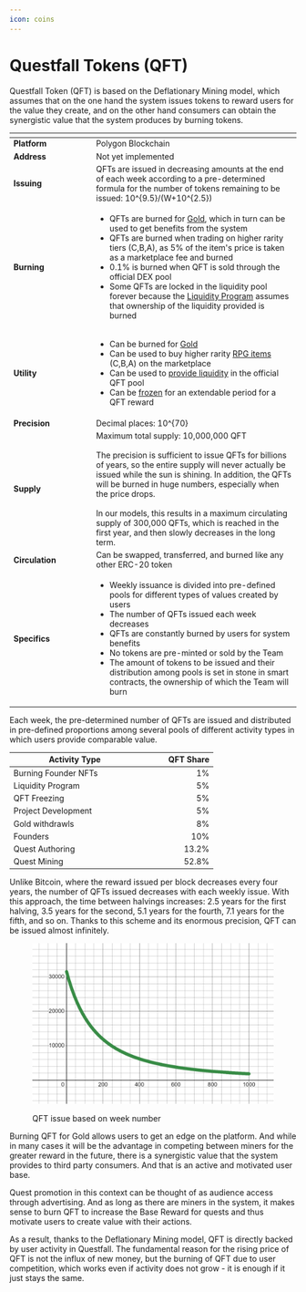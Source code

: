 ```yaml
---
icon: coins
---
```


# Questfall Tokens (QFT)

Questfall Token (QFT) is based on the Deflationary Mining model, which assumes that on the one hand the system issues tokens to reward users for the value they create, and on the other hand consumers can obtain the synergistic value that the system produces by burning tokens.

<table data-header-hidden><thead><tr><th width="131"></th><th></th></tr></thead><tbody><tr><td><strong>Platform</strong></td><td>Polygon Blockchain</td></tr><tr><td><strong>Address</strong></td><td>Not yet implemented</td></tr><tr><td><strong>Issuing</strong></td><td>QFTs are issued in decreasing amounts at the end of each week according to a pre-determined formula for the number of tokens remaining to be issued: <span class="math">10^{9.5}/(W+10^{2.5})</span></td></tr><tr><td><strong>Burning</strong></td><td><ul><li>QFTs are burned for <a href="gold-in-game.md">Gold</a>, which in turn can be used to get benefits from the system</li><li>QFTs are burned when trading on higher rarity tiers (C,B,A), as 5% of the item's price is taken as a marketplace fee and burned</li><li>0.1% is burned when QFT is sold through the official DEX pool</li><li>Some QFTs are locked in the liquidity pool forever because the <a href="../infrastructure/liquidity-providers.md">Liquidity Program</a> assumes that ownership of the liquidity provided is burned</li></ul></td></tr><tr><td><strong>Utility</strong></td><td><ul><li>Can be burned for <a href="gold-in-game.md">Gold</a></li><li>Can be used to buy higher rarity <a href="../quest-mining/quest-completion-52.8/items.md">RPG items</a> (C,B,A) on the marketplace</li><li>Can be used to <a href="../infrastructure/liquidity-providers.md">provide liquidity</a> in the official QFT pool</li><li>Can be <a href="../infrastructure/qft-freezing.md">frozen</a> for an extendable period for a QFT reward</li></ul></td></tr><tr><td><strong>Precision</strong></td><td>Decimal places: <span class="math">10^{70}</span></td></tr><tr><td><strong>Supply</strong></td><td>Maximum total supply: 10,000,000 QFT<br><br>The precision is sufficient to issue QFTs for billions of years, so the entire supply will never actually be issued while the sun is shining. In addition, the QFTs will be burned in huge numbers, especially when the price drops.<br><br>In our models, this results in a maximum circulating supply of 300,000 QFTs, which is reached in the first year, and then slowly decreases in the long term.</td></tr><tr><td><strong>Circulation</strong></td><td>Can be swapped, transferred, and burned like any other ERC-20 token</td></tr><tr><td><strong>Specifics</strong></td><td><ul><li>Weekly issuance is divided into pre-defined pools for different types of values created by users</li><li>The number of QFTs issued each week decreases</li><li>QFTs are constantly burned by users for system benefits</li><li>No tokens are pre-minted or sold by the Team</li><li>The amount of tokens to be issued and their distribution among pools is set in stone in smart contracts, the ownership of which the Team will burn</li></ul></td></tr></tbody></table>

Each week, the pre-determined number of QFTs are issued and distributed in pre-defined proportions among several pools of different activity types in which users provide comparable value.

<table><thead><tr><th width="215">Activity Type</th><th width="115" align="right">QFT Share</th></tr></thead><tbody><tr><td>Burning Founder NFTs</td><td align="right">1%</td></tr><tr><td>Liquidity Program</td><td align="right">5%</td></tr><tr><td>QFT Freezing</td><td align="right">5%</td></tr><tr><td>Project Development</td><td align="right">5%</td></tr><tr><td>Gold withdrawls</td><td align="right">8%</td></tr><tr><td>Founders</td><td align="right">10%</td></tr><tr><td>Quest Authoring</td><td align="right">13.2%</td></tr><tr><td>Quest Mining</td><td align="right">52.8%</td></tr></tbody></table>

Unlike Bitcoin, where the reward issued per block decreases every four years, the number of QFTs issued decreases with each weekly issue. With this approach, the time between halvings increases: 2.5 years for the first halving, 3.5 years for the second, 5.1 years for the fourth, 7.1 years for the fifth, and so on. Thanks to this scheme and its enormous precision, QFT can be issued almost infinitely.

<figure><img src="../.gitbook/assets/desmos-graph (1).png" alt=""><figcaption><p>QFT issue based on week number</p></figcaption></figure>

Burning QFT for Gold allows users to get an edge on the platform. And while in many cases it will be the advantage in competing between miners for the greater reward in the future, there is a synergistic value that the system provides to third party consumers. And that is an active and motivated user base.

Quest promotion in this context can be thought of as audience access through advertising. And as long as there are miners in the system, it makes sense to burn QFT to increase the Base Reward for quests and thus motivate users to create value with their actions.

As a result, thanks to the Deflationary Mining model, QFT is directly backed by user activity in Questfall. The fundamental reason for the rising price of QFT is not the influx of new money, but the burning of QFT due to user competition, which works even if activity does not grow - it is enough if it just stays the same.
